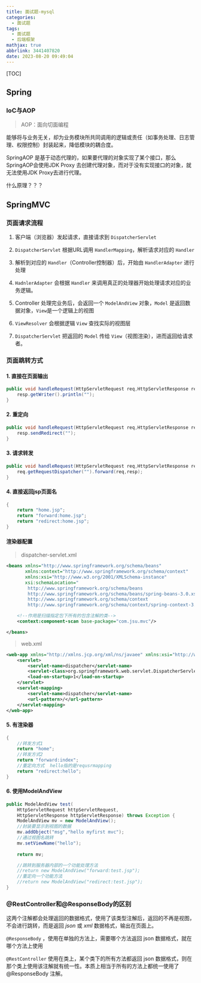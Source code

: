 ```yaml
---
title: 面试题-mysql
categories:
  - 面试题
tags:
  - 面试题
  - 后端框架
mathjax: true
abbrlink: 3441407820
date: 2023-08-20 09:49:04
---
```


[TOC]

<!--more-->

## Spring

### IoC与AOP

>   AOP：面向切面编程

能够将与业务无关，却为业务模块所共同调用的逻辑或责任（如事务处理、日志管理、权限控制）封装起来，降低模块的耦合度。

SpringAOP 是基于动态代理的，如果要代理的对象实现了某个接口，那么SpringAOP会使用JDK Proxy 去创建代理对象，而对于没有实现接口的对象，就无法使用JDK Proxy去进行代理。

什么原理？？？





## SpringMVC

### 页面请求流程

1.  客户端（浏览器）发起请求，直接请求到 `DispatcherServlet`

2.  `DispatcherServlet` 根据URL调用 `HandlerMapping`，解析请求对应的 `Handler`

3.  解析到对应的 `Handler`（Controller控制器）后，开始由 `HandlerAdapter` 进行处理

4.  `HadnlerAdapter` 会根据 `Handler` 来调用真正的处理器开始处理请求对应的业务逻辑。

5.  Controller 处理完业务后，会返回一个 `ModelAndView` 对象，`Model` 是返回数据对象，`View`是一个逻辑上的视图

6.  `ViewResolver` 会根据逻辑 `View` 查找实际的视图层

7.  `DispatcherServlet` 把返回的 `Model` 传给 `View`（视图渲染），进而返回给请求者。

### 页面跳转方式

#### 1. 直接在页面输出

```java
public void handleRequest(HttpServletRequest req,HttpServletResponse resp){
    resp.getWriter().println("");
}
```

#### 2. 重定向

```java
public void handleRequest(HttpServletRequest req,HttpServletResponse resp){
    resp.sendRedirect("");
}
```

#### 3. 请求转发

```java
public void handleRequest(HttpServletRequest req,HttpServletResponse resp){
    req.getRequestDispatcher("").forward(req,resp);
}
```

#### 4. 直接返回jsp页面名

```java
{
    return "home.jsp";
    return "forward:home.jsp";
    return "redirect:home.jsp";
}
```

#### 渲染器配置

>   dispatcher-servlet.xml

```xml
<beans xmlns="http://www.springframework.org/schema/beans"
       xmlns:context="http://www.springframework.org/schema/context"
       xmlns:xsi="http://www.w3.org/2001/XMLSchema-instance"
       xsi:schemaLocation="
        http://www.springframework.org/schema/beans
        http://www.springframework.org/schema/beans/spring-beans-3.0.xsd
        http://www.springframework.org/schema/context
        http://www.springframework.org/schema/context/spring-context-3.0.xsd">

    <!--作用是扫描指定包下所有的包含注解的类-->
    <context:component-scan base-package="com.jsu.mvc"/>

</beans>
```

>   web.xml

```xml
<web-app xmlns="http://xmlns.jcp.org/xml/ns/javaee" xmlns:xsi="http://www.w3.org/2001/XMLSchema-instance" xsi:schemaLocation="http://xmlns.jcp.org/xml/ns/javaee http://xmlns.jcp.org/xml/ns/javaee/web-app_3_1.xsd" version="3.1">
    <servlet>
        <servlet-name>dispatcher</servlet-name>
        <servlet-class>org.springframework.web.servlet.DispatcherServlet</servlet-class>
        <load-on-startup>1</load-on-startup>
    </servlet>
    <servlet-mapping>
        <servlet-name>dispatcher</servlet-name>
        <url-pattern>/</url-pattern>
    </servlet-mapping>
</web-app>
```

#### 5. 有渲染器

```java
{
    //转发方式1
    return "home";
    //转发方式2
    return "forward:index";
    //重定向方式  hello指的是requsrmapping
    return "redirect:hello";
}
```

#### 6. 使用ModelAndView

```java
public ModelAndView test(
    HttpServletRequest httpServletRequest,
    HttpServletResponse httpServletResponse) throws Exception {
    ModelAndView mv = new ModelAndView();
    //封装要显示到视图的数据
    mv.addObject("msg","hello myfirst mvc");
    //通过视图名跳转
    mv.setViewName("hello");
    
    return mv;

    //跳转到服务器内部的一个功能处理方法     
    //return new ModelAndView("forward:test.jsp");   
    //重定向一个功能方法     
    //return new ModelAndView("redirect:test.jsp"); 
}
```

### @RestController和@ResponseBody的区别

这两个注解都会处理返回的数据格式，使用了该类型注解后，返回的不再是视图，不会进行跳转，而是返回 _json_ 或 _xml_ 数据格式，输出在页面上。

`@ResponseBody` ，使用在单独的方法上，需要哪个方法返回 json 数据格式，就在哪个方法上使用

`@RestController` 使用在类上，某个类下的所有方法都返回 json 数据格式，则在那个类上使用该注解就有统一性。本质上相当于所有的方法上都统一使用了 @ResponseBody 注解。
